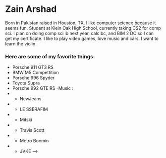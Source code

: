 # Zain Arshad
Born in Pakistan raised in Houston, TX.
I like computer science because it seems fun.
Student at Klein Oak High School, currently taking CS2 for comp sci. I plan on doing comp sci ib next year, calc bc, and BIM 2 DC so I can get my certificate.
I like to play video games, love music and cars.
I want to learn the violin.

### Here are some of my favorite things:
- Porsche 911 GT3 RS
- BMW M5 Compettition
- Porsche 996 Spyder
- Toyota Supra
- Porsche 992 GTE RS
 -Music :
- - NewJeans
- - LE SSERAFIM
- - Mitski
- - Travis Scott
- - Metro Boomin
- - JVKE
-->
